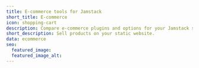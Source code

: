 ```yaml
---
title: E-commerce tools for Jamstack
short_title: E-commerce
icon: shopping-cart
description: Compare e-commerce plugins and options for your Jamstack static site.
short_description: Sell products on your static website.
data: ecommerce
seo:
  featured_image:
  featured_image_alt:
---
```


